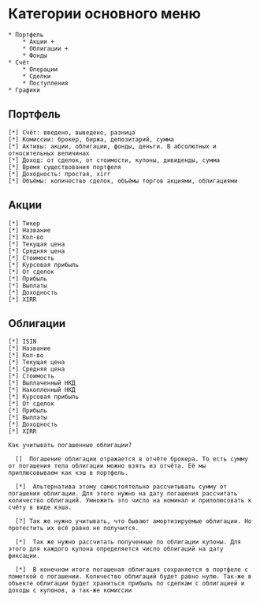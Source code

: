 # Категории основного меню
    * Портфель
        * Акции +
        * Облигации +
        * Фонды
    * Счёт
        * Операции
        * Сделки
        * Поступления
    * Графики

## Портфель
    [*] Счёт: введено, выведено, разница
    [*] Комиссии: брокер, биржа, депозитарий, сумма
    [*] Активы: акции, облигации, фонды, деньги. В абсолютных и относительных величинах
    [*] Доход: от сделок, от стоимости, купоны, дивиденды, сумма
    [*] Время существования портфеля
    [*] Доходность: простая, xirr
    [*] Объёмы: количество сделок, объёмы торгов акциями, облигациями

## Акции
    [*] Тикер
    [*] Название
    [*] Кол-во
    [*] Текущая цена
    [*] Средняя цена
    [*] Стоимость
    [*] Курсовая прибыль
    [*] От сделок
    [*] Прибыль
    [*] Выплаты
    [*] Доходность
    [*] XIRR

## Облигации
    [*] ISIN
    [*] Название
    [*] Кол-во
    [*] Текущая цена
    [*] Средняя цена
    [*] Стоимость
    [*] Выплаченный НКД
    [*] Накопленный НКД
    [*] Курсовая прибыль
    [*] От сделок
    [*] Прибыль
    [*] Выплаты
    [*] Доходность
    [*] XIRR

    Как учитывать погашенные облигации?

      []  Погашение облигации отражается в отчёте брокера. То есть сумму от погашения тела облигации можно взять из отчёта. Её мы приплюсовываем как кэш в портфель.

      [*]  Альтернатива этому самостоятельно рассчитывать сумму от погашения облигации. Для этого нужно на дату погашения рассчитать количество облигаций. Умножить это число на номинал и приполюсовать к счёту в виде кэша.

      [?] Так же нужно учитывать, что бывают амортизируемые облигации. Но протестить их всё равно не получится.

      [*]  Так же нужно рассчитать полученные по облигации купоны. Для этого для каждого купона определяется число облигаций на дату фиксации.

      [*]  В конечном итоге погашеная облигация сохраняется в портфеле с пометкой о погашении. Количество облигаций будет равно нулю. Так-же в объекте облигации будет храниться прибыль по сделкам с облигацией и доходы с купонов, а так-же комиссии